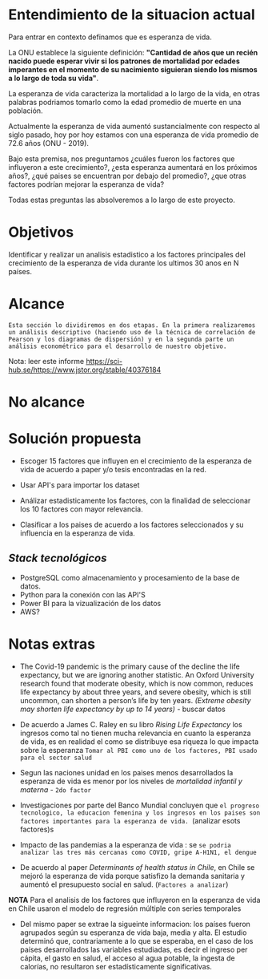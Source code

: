 # Entendimiento de la situacion actual

Para entrar en contexto definamos que es esperanza de vida. 

La ONU establece la siguiente definición: **"Cantidad de años que un recién nacido puede esperar vivir si los patrones de mortalidad por edades imperantes en el momento de su nacimiento siguieran siendo los mismos a lo largo de toda su vida"**.

La esperanza de vida caracteriza la mortalidad a lo largo de la vida, en otras palabras podriamos  tomarlo como la edad promedio de muerte en una población.

Actualmente la esperanza de vida aumentó sustancialmente con respecto al siglo pasado, hoy por hoy estamos con una esperanza de vida promedio de 72.6 años (ONU - 2019).

Bajo esta premisa, nos preguntamos ¿cuáles fueron los factores que influyeron a este crecimiento?, ¿esta esperanza aumentará en los próximos años?, ¿qué paises se encuentran por debajo del promedio?, ¿que otras factores podrían mejorar la esperanza de vida? 

Todas estas preguntas las absolveremos a lo largo de este proyecto. 

# Objetivos

Identificar y realizar un analisis estadistico a los factores principales del crecimiento de la esperanza de vida durante los ultimos 30 anos en N países.

# Alcance
`Esta sección lo dividiremos en dos etapas. En la primera realizaremos un análisis descriptivo (haciendo uso de la técnica de correlación de Pearson y los diagramas de dispersión) y en la segunda parte un análisis econométrico para el desarrollo de nuestro objetivo.`

Nota: leer este informe https://sci-hub.se/https://www.jstor.org/stable/40376184
# No alcance

# Solución propuesta 

- Escoger 15 factores que influyen en el crecimiento de la esperanza de vida de acuerdo a paper y/o tesis encontradas en la red.

- Usar API's para importar los dataset

- Análizar estadisticamente los factores, con la finalidad de seleccionar los 10 factores con mayor relevancia.

- Clasificar a los paises de acuerdo a los factores seleccionados y su influencia en la esperanza de vida.

## *Stack tecnológicos*
 
- PostgreSQL como almacenamiento y procesamiento de la base de datos. 
- Python para la conexión con las API'S
- Power BI para la vizualización de los datos
- AWS?

# Notas extras
- The Covid-19 pandemic is the primary cause of the decline the life expectancy, but we are ignoring another statistic. An Oxford University research found that moderate obesity, which is now common, reduces life expectancy by about three years, and severe obesity, which is still uncommon, can shorten a person’s life by ten years. *(Extreme obesity may shorten life expectancy by up to 14 years)*  - buscar datos

- De acuerdo a James C. Raley en su libro *Rising Life Expectancy* los ingresos como tal no tienen mucha relevancia en cuanto la esperanza de vida, es en realidad el como se distribuye esa riqueza lo que impacta sobre la esperanza `Tomar al PBI como uno de los factores, PBI usado para el sector salud` 
- Segun las naciones unidad en los paises menos desarrollados la esperanza de vida es menor por los niveles de *mortalidad infantil y materna* - `2do factor`
- Investigaciones por parte del Banco Mundial concluyen que `el progreso tecnologico, la educacion femenina y los ingresos en los paises son factores importantes para la esperanza de vida. `(analizar esots factores)s
- Impacto de las pandemias a la esperanza de vida : se `se podria analizar las tres más cercanas como COVID, gripe A-H1N1, el dengue`
- De acuerdo al paper *Determinants of health status in Chile*, en Chile se mejoró la esperanza de vida porque satisfizo la demanda sanitaria y aumentó el presupuesto social en salud. (`Factores a analizar`)

**NOTA** Para el analisis de los factores que influyeron en la esperanza de vida en Chile usaron el modelo de regresión múltiple con series temporales

- Del mismo paper se extrae la sigueinte informacion:
los países fueron agrupados según su esperanza de vida baja, media y alta. El estudio determinó que, contrariamente a lo que se esperaba, en el caso de los países desarrollados las variables estudiadas, es decir el ingreso per cápita, el gasto en salud, el acceso al agua potable, la ingesta de calorías, no resultaron ser estadísticamente significativas.
